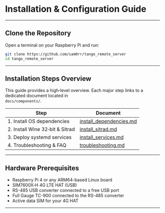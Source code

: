 
# Installation & Configuration Guide

---

## Clone the Repository

Open a terminal on your Raspberry Pi and run:

```bash
git clone https://github.com/sam0rr/tango_remote_server
cd tango_remote_server
```

---

## Installation Steps Overview

This guide provides a high‑level overview. Each major step links to a dedicated document located in  
`docs/components/`.

| Step | Document |
|------|----------|
| 1. Install OS dependencies      | [install_dependencies.md](components/install_dependencies.md) |
| 2. Install Wine 32‑bit & Sitrad | [install_sitrad.md](components/install_sitrad.md)             |
| 3. Deploy systemd services      | [install_services.md](components/install_services.md)         |
| 4. Troubleshooting & FAQ        | [troubleshooting.md](components/troubleshooting.md)           |

---

## Hardware Prerequisites

- Raspberry Pi 4 or any ARM64-based Linux board  
- SIM7600X‑H 4G LTE HAT (USB)
- RS-485 USB converter connected to a free USB port
- Full Gauge TC-900 connected to the RS-485 converter
- Active data SIM for your 4G HAT

---
